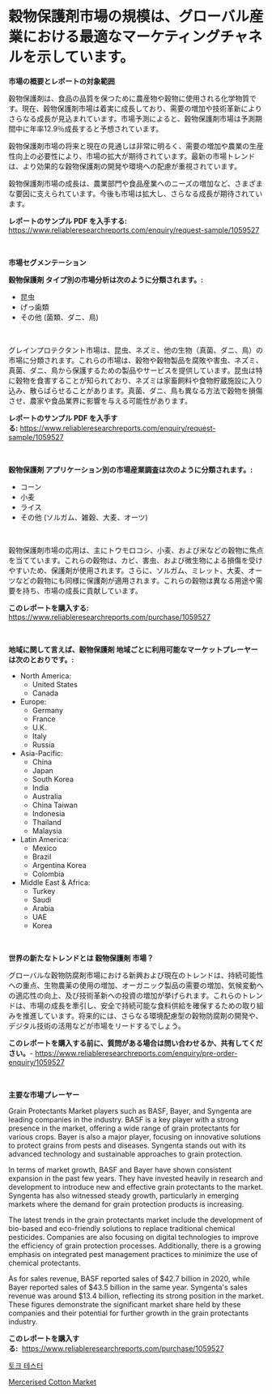 <p><h1>穀物保護剤市場の規模は、グローバル産業における最適なマーケティングチャネルを示しています。</h1></p><p><strong>市場の概要とレポートの対象範囲</strong></p>
<p><p>穀物保護剤は、食品の品質を保つために農産物や穀物に使用される化学物質です。現在、穀物保護剤市場は着実に成長しており、需要の増加や技術革新によりさらなる成長が見込まれています。市場予測によると、穀物保護剤市場は予測期間中に年率12.9％成長すると予想されています。</p><p>穀物保護剤市場の将来と現在の見通しは非常に明るく、需要の増加や農業の生産性向上の必要性により、市場の拡大が期待されています。最新の市場トレンドは、より効果的な穀物保護剤の開発や環境への配慮が重視されています。</p><p>穀物保護剤市場の成長は、農業部門や食品産業へのニーズの増加など、さまざまな要因に支えられています。今後も市場は拡大し、さらなる成長が期待されています。</p></p>
<p><strong>レポートのサンプル PDF を入手する:</strong> <a href="https://www.reliableresearchreports.com/enquiry/request-sample/1059527">https://www.reliableresearchreports.com/enquiry/request-sample/1059527</a></p>
<p>&nbsp;</p>
<p><strong>市場セグメンテーション</strong></p>
<p><strong>穀物保護剤 タイプ別の市場分析は次のように分類されます。:</strong></p>
<p><ul><li>昆虫</li><li>げっ歯類</li><li>その他 (菌類、ダニ、鳥)</li></ul></p>
<p>&nbsp;</p>
<p><p>グレインプロテクタント市場は、昆虫、ネズミ、他の生物（真菌、ダニ、鳥）の市場に分類されます。これらの市場は、穀物や穀物製品を腐敗や害虫、ネズミ、真菌、ダニ、鳥から保護するための製品やサービスを提供しています。昆虫は特に穀物を食害することが知られており、ネズミは家畜飼料や食物貯蔵施設に入り込み、散らばらせることがあります。真菌、ダニ、鳥も異なる方法で穀物を損傷させ、農家や食品業界に影響を与える可能性があります。</p></p>
<p><strong>レポートのサンプル PDF を入手する:</strong>&nbsp;<a href="https://www.reliableresearchreports.com/enquiry/request-sample/1059527">https://www.reliableresearchreports.com/enquiry/request-sample/1059527</a></p>
<p>&nbsp;</p>
<p><strong> 穀物保護剤 アプリケーション別の市場産業調査は次のように分類されます。:</strong></p>
<p><ul><li>コーン</li><li>小麦</li><li>ライス</li><li>その他 (ソルガム、雑穀、大麦、オーツ)</li></ul></p>
<p>&nbsp;</p>
<p><p>穀物保護剤市場の応用は、主にトウモロコシ、小麦、および米などの穀物に焦点を当てています。これらの穀物は、カビ、害虫、および微生物による損傷を受けやすいため、保護剤が使用されます。さらに、ソルガム、ミレット、大麦、オーツなどの穀物にも同様に保護剤が適用されます。これらの穀物は異なる用途や需要を持ち、市場の成長に貢献しています。</p></p>
<p><strong>このレポートを購入する:</strong>&nbsp; <a href="https://www.reliableresearchreports.com/purchase/1059527">https://www.reliableresearchreports.com/purchase/1059527</a></p>
<p>&nbsp;</p>
<p><strong>地域に関して言えば、穀物保護剤 地域ごとに利用可能なマーケットプレーヤーは次のとおりです。:</strong></p>
<p><ul>
    <li>
        North America:
        <ul>
            <li>United States</li>
            <li>Canada</li>
        </ul>
    </li>
    <li>
        Europe:
        <ul>
            <li>Germany</li>
            <li>France</li>
            <li>U.K.</li>
            <li>Italy</li>
            <li>Russia</li>
        </ul>
    </li>
    <li>
        Asia-Pacific:
        <ul>
            <li>China</li>
            <li>Japan</li>
            <li>South Korea</li>
            <li>India</li>
            <li>Australia</li>
            <li>China Taiwan</li>
            <li>Indonesia</li>
            <li>Thailand</li>
            <li>Malaysia</li>
        </ul>
    </li>
    <li>
        Latin America:
        <ul>
            <li>Mexico</li>
            <li>Brazil</li>
            <li>Argentina Korea</li>
            <li>Colombia</li>
        </ul>
    </li>
    <li>
        Middle East & Africa:
        <ul>
            <li>Turkey</li>
            <li>Saudi</li>
            <li>Arabia</li>
            <li>UAE</li>
            <li>Korea</li>
        </ul>
    </li>
    </ul></p>
<p>&nbsp;</p>
<p><strong>世界の新たなトレンドとは 穀物保護剤 市場？</strong></p>
<p><p>グローバルな穀物防腐剤市場における新興および現在のトレンドは、持続可能性への重点、生物農薬の使用の増加、オーガニック製品の需要の増加、気候変動への適応性の向上、及び技術革新への投資の増加が挙げられます。これらのトレンドは、市場の成長を牽引し、安全で持続可能な食料供給を確保するための取り組みを推進しています。将来的には、さらなる環境配慮型の穀物防腐剤の開発や、デジタル技術の活用などが市場をリードするでしょう。</p></p>
<p><strong>このレポートを購入する前に、質問がある場合は問い合わせるか、共有してください。</strong>- <a href="https://www.reliableresearchreports.com/enquiry/pre-order-enquiry/1059527">https://www.reliableresearchreports.com/enquiry/pre-order-enquiry/1059527</a></p>
<p>&nbsp;</p>
<p><strong>主要な市場プレーヤー</strong></p>
<p><p>Grain Protectants Market players such as BASF, Bayer, and Syngenta are leading companies in the industry. BASF is a key player with a strong presence in the market, offering a wide range of grain protectants for various crops. Bayer is also a major player, focusing on innovative solutions to protect grains from pests and diseases. Syngenta stands out with its advanced technology and sustainable approaches to grain protection.</p><p>In terms of market growth, BASF and Bayer have shown consistent expansion in the past few years. They have invested heavily in research and development to introduce new and effective grain protectants to the market. Syngenta has also witnessed steady growth, particularly in emerging markets where the demand for grain protection products is increasing.</p><p>The latest trends in the grain protectants market include the development of bio-based and eco-friendly solutions to replace traditional chemical pesticides. Companies are also focusing on digital technologies to improve the efficiency of grain protection processes. Additionally, there is a growing emphasis on integrated pest management practices to minimize the use of chemical protectants.</p><p>As for sales revenue, BASF reported sales of $42.7 billion in 2020, while Bayer reported sales of $43.5 billion in the same year. Syngenta's sales revenue was around $13.4 billion, reflecting its strong position in the market. These figures demonstrate the significant market share held by these companies and their potential for further growth in the grain protectants industry.</p></p>
<p><strong>このレポートを購入する:</strong>&nbsp;&nbsp;<a href="https://www.reliableresearchreports.com/purchase/1059527">https://www.reliableresearchreports.com/purchase/1059527</a></p>
<p><p><a href="https://github.com/bunxhcci35271755/Market-Research-Report-List-1/blob/main/92828355263.md">토크 테스터</a></p><p><a href="https://github.com/Chiragrp22/Market-Research-Report-List-3/blob/main/mercerised-cotton-market.md">Mercerised Cotton Market</a></p></p>